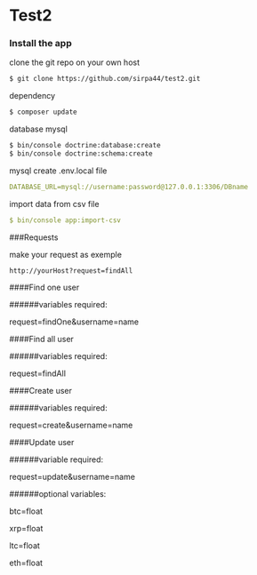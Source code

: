 # Test2


### Install the app
clone the git repo on your own host

```bash
$ git clone https://github.com/sirpa44/test2.git
```

dependency
```bash
$ composer update
```

database mysql
```bash
$ bin/console doctrine:database:create
$ bin/console doctrine:schema:create
```

mysql
create .env.local file
```yaml
DATABASE_URL=mysql://username:password@127.0.0.1:3306/DBname
```

import data from csv file 
```yaml
$ bin/console app:import-csv
```

###Requests

make your request as exemple

```
http://yourHost?request=findAll
```

####Find one user

######variables required:

request=findOne&username=name


####Find all user

######variables required:

request=findAll

####Create user

######variables required:

request=create&username=name

####Update user

######variable required:

request=update&username=name

######optional variables:

btc=float

xrp=float

ltc=float

eth=float